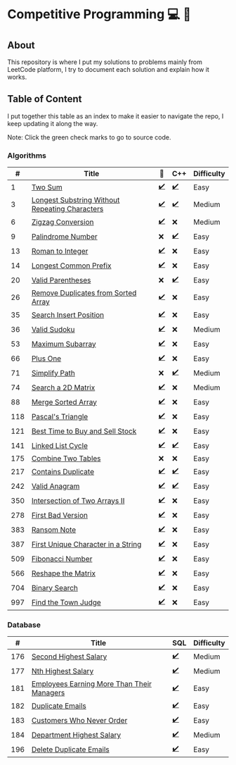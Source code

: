 # Competitive Programming :computer: :rocket:

## About

This repository is where I put my solutions to problems mainly from LeetCode platform,
I try to document each solution and explain how it works.

## Table of Content

I put together this table as an index to make it easier to navigate the repo,
I keep updating it along the way.

Note: Click the green check marks to go to source code.

### Algorithms

|   #   | Title                                                                                                                          | :snake:                                                                                                                 | C++                                                                                                                     | Difficulty |
| ----- | ------------------------------------------------------------------------------------------------------------------------------ | ----------------------------------------------------------------------------------------------------------------------- | ----------------------------------------------------------------------------------------------------------------------- | ---------- |
|    1  | [Two Sum](https://leetcode.com/problems/two-sum/)                                                                              | [:heavy_check_mark:](./python/twoSum/TwoSum.py)                                                                         | [:heavy_check_mark:](./cpp/twoSum/TwoSum.cpp)                                                                           | Easy       |
|    3  | [Longest Substring Without Repeating Characters](https://leetcode.com/problems/longest-substring-without-repeating-characters) | [:heavy_check_mark:](./python/longestSubstringWithoutRepeatingCharacters/LongestSubstringWithoutRepeatingCharacters.py) | [:heavy_check_mark:](./cpp/longestSubstringWithoutRepeatingCharacters/LongestSubstringWithoutRepeatingCharacters.cpp)   | Medium     |
|    6  |[Zigzag Conversion](https://leetcode.com/problems/zigzag-conversion/) | [:heavy_check_mark:](./python/zigzagConversion/ZigzagConversion.py) | :x: | Medium|
|    9  | [Palindrome Number](https://leetcode.com/problems/palindrome-number/)                                                          | :x:                                                                                                                     | [:heavy_check_mark:](./palindromeNumber/PalindromeNumber.cpp)                                                           | Easy       |
|   13  |[Roman to Integer](https://leetcode.com/problems/roman-to-integer) | [:heavy_check_mark:](./python/romanToInteger/RomanToInteger.py) | :x: | Easy|
|   14  | [Longest Common Prefix](https://leetcode.com/problems/longest-common-prefix/) | [:heavy_check_mark:](./python/longestCommonPrefix/LongestCommonPrefix.py) | :x: | Easy|
|   20  | [Valid Parentheses](https://leetcode.com/problems/valid-parentheses/)                                                          | :x:                                                                                                                     | [:heavy_check_mark:](./validParentheses/ValidParentheses.cpp)                                                           | Easy       |
|   26  | [Remove Duplicates from Sorted Array](https://leetcode.com/problems/remove-duplicates-from-sorted-array)                       | [:heavy_check_mark:](./python/removeDuplicatesFromSortedArray/RemoveDuplicatesFromSortedArray.py)                       | :x:                                                                                                                     | Easy       |
|   35  |[Search Insert Position](https://leetcode.com/problems/search-insert-position) | [:heavy_check_mark:](./python/searchInsertPosition/SearchInsertPosition.py) | :x: | Easy|
|   36  | [Valid Sudoku](https://leetcode.com/problems/valid-sudoku)                                                                     | [:heavy_check_mark:](./python/validSudoku/ValidSudoku.py)                                                               | :x:                                                                                                                     | Medium     |
|   53  | [Maximum Subarray](https://leetcode.com/problems/maximum-subarray)                                                             | [:heavy_check_mark:](./python/maximumSubarray/MaximumSubarray.py)                                                       | :x:                                                                                                                     | Easy       |
|   66  | [Plus One](https://leetcode.com/problems/plus-one/)                                                                            | [:heavy_check_mark:](./python/plusOne/PlusOne.py)                                                                       | :x:                                                                                                                     | Easy       |
|   71  | [Simplify Path](https://leetcode.com/problems/simplify-path)                                                                   | :x:                                                                                                                     | [:heavy_check_mark:](./cpp/simplifyPath/SimplifyPath.cpp)                                                               | Medium     |
|   74  | [Search a 2D Matrix](https://leetcode.com/problems/search-a-2d-matrix)                                                         | [:heavy_check_mark:](./python/searchA2dMatrix/SearchA2dMatrix.py)                                                       | :x:                                                                                                                     | Medium     |
|   88  | [Merge Sorted Array](https://leetcode.com/problems/merge-sorted-array)                                                         | [:heavy_check_mark:](./python/mergeSortedArray/MergeSortedArray.py)                                                     | :x:                                                                                                                     | Easy       |
|  118  | [Pascal's Triangle](https://leetcode.com/problems/pascals-triangle)                                                            | [:heavy_check_mark:](./python/pascalsTriangle/PascalsTriangle.py)                                                       | :x:                                                                                                                     | Easy       |
|  121  | [Best Time to Buy and Sell Stock](https://leetcode.com/problems/best-time-to-buy-and-sell-stock/)                              | [:heavy_check_mark:](./python/bestTimeToBuyAndSellStock/BestTimeToBuyAndSellStock.py)                                   | :x:                                                                                                                     | Easy       |
|  141  | [Linked List Cycle](https://leetcode.com/problems/linked-list-cycle)                                                           | [:heavy_check_mark:](./python/linkedListCycle/LinkedListCycle.py)                                                       | [:heavy_check_mark:](./cpp/linkedListCycle/LinkedListCycle.cpp)                                                         | Easy       |
|  175  | [Combine Two Tables](https://leetcode.com/problems/combine-two-tables)                                                         | :x:                                                                                                                     | :x:                                                                                                                     | Easy       |
|  217  | [Contains Duplicate](https://leetcode.com/problems/contains-duplicate)                                                         | [:heavy_check_mark:](./python/containsDuplicate/ContainsDuplicate.py)                                                   | [:heavy_check_mark:](./cpp/containsDuplicate/ContainsDuplicate.cpp)                                                     | Easy       |
|  242  | [Valid Anagram](https://leetcode.com/problems/valid-anagram)                                                                   | [:heavy_check_mark:](./python/validAnagram/ValidAnagram.py)                                                             | [:heavy_check_mark:](./cpp/validAnagram/ValidAnagram.cpp)                                                               | Easy       |
|  350  | [Intersection of Two Arrays II](https://leetcode.com/problems/intersection-of-two-arrays-ii)                                   | [:heavy_check_mark:](./python/intersectionOfTwoArraysIi/IntersectionOfTwoArraysIi.py)                                   | :x:                                                                                                                     | Easy       |
|  278  |[First Bad Version](https://leetcode.com/problems/first-bad-version) | [:heavy_check_mark:](./python/firstBadVersion/FirstBadVersion.py) | :x: | Easy|
|  383  | [Ransom Note](https://leetcode.com/problems/ransom-note)                                                                       | [:heavy_check_mark:](./python/ransomNote/RansomNote.py)                                                                 | :x:                                                                                                                     | Easy       |
|  387  | [First Unique Character in a String](https://leetcode.com/problems/first-unique-character-in-a-string)                         | [:heavy_check_mark:](./python/firstUniqueCharacterInAString/FirstUniqueCharacterInAString.py)                           | :x:                                                                                                                     | Easy       |
|  509  | [Fibonacci Number](https://leetcode.com/problems/fibonacci-number)                                                             | [:heavy_check_mark:](./python/fibonacciNumber/FibonacciNumber.py)                                                       | :x:                                                                                                                     | Easy       |
|  566  | [Reshape the Matrix](https://leetcode.com/problems/reshape-the-matrix)                                                         | [:heavy_check_mark:](./python/reshapeTheMatrix/ReshapeTheMatrix.py)                                                     | :x:                                                                                                                     | Easy       |
|  704  | [Binary Search](https://leetcode.com/problems/binary-search) | [:heavy_check_mark:](./python/binarySearch/BinarySearch.py) | :x: | Easy|
|  997  | [Find the Town Judge](https://leetcode.com/problems/find-the-town-judge)                                                       | [:heavy_check_mark:](./python/findTheTownJudge/FindTheTownJudge.py)                                                     | :x:                                                                                                                     | Easy       |

### Database

|   #   | Title                                                                       | SQL                                                               | Difficulty |
| ----- | --------------------------------------------------------------------------- | ------------------------------------------------------------------| ---------- |
|  176  | [Second Highest Salary](https://leetcode.com/problems/second-highest-salary) | [:heavy_check_mark:](./sql/secondHighestSalary/SecondHighestSalary.sql) | Medium |
|  177  | [Nth Highest Salary](https://leetcode.com/problems/nth-highest-salary)       | [:heavy_check_mark:](./sql/nthHighestSalary/NthHighestSalary.sql) | Medium |
|  181  | [Employees Earning More Than Their Managers](https://leetcode.com/problems/employees-earning-more-than-their-managers/) | [:heavy_check_mark:](./sql/employeesEarningMoreThanTheirManagers/EmployeesEarningMoreThanTheirManagers.sql) | Easy |
|  182  | [Duplicate Emails](https://leetcode.com/problems/duplicate-emails/)                                                     | [:heavy_check_mark:](./sql/duplicateEmails/DuplicateEmails.sql) | Easy |
|  183  | [Customers Who Never Order](https://leetcode.com/problems/customers-who-never-order/) | [:heavy_check_mark:](./sql/customersWhoNeverOrder/CustomersWhoNeverOrder.sql) | Easy |
|  184  | [Department Highest Salary](https://leetcode.com/problems/department-highest-salary)  | [:heavy_check_mark:](./sql/departmentHighestSalary/DepartmentHighestSalary.sql) | Medium |
|  196  | [Delete Duplicate Emails](https://leetcode.com/problems/delete-duplicate-emails) | [:heavy_check_mark:](./sql/deleteDuplicateEmails/DeleteDuplicateEmails.sql) | Easy |

